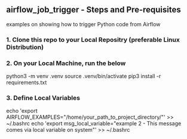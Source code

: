 <h2>airflow_job_trigger - Steps and Pre-requisites</h2> 
<p>examples on showing how to trigger Python code from Airflow</p>

<h3>1. Clone this repo to your Local Repositry (preferable Linux Distribution)</h3>

<h3>2. On your Local Machine, run the below</h3>
<p>
    python3 -m venv .venv
    source .venv/bin/activate
    pip3 install -r requirements.txt
</p>

<h3>3. Define Local Variables</h3>
<p>
    echo 'export AIRFLOW_EXAMPLES="/home/your_path_to_project_directory/"' >> ~/.bashrc
    echo 'export msg_local_variable="example 2 - This message comes via local variable on system"' >> ~/.bashrc
</p>